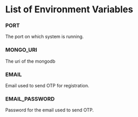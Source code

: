 # List of Environment Variables

### PORT
The port on which system is running.

### MONGO_URI
The uri of the mongodb

### EMAIL
Email used to send OTP for registration.

### EMAIL_PASSWORD
Password for the email used to send OTP.